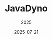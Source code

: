 ---
title: "JavaDyno"
date: 2025-07-21
subtitle: 2025
link: https://github.com/unibo-oop-projects/OOP24-Alessandro-CristoferNapolitano-SolarEgg-TodeschiMatteo-java-dyno/raw/refs/heads/main/OOP24-java-dyno-all.jar
image: https://github.com/user-attachments/assets/cc39ad1c-98c9-483e-abb8-de391d8a69ac
---